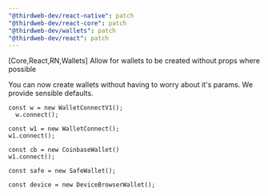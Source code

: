 ```yaml
---
"@thirdweb-dev/react-native": patch
"@thirdweb-dev/react-core": patch
"@thirdweb-dev/wallets": patch
"@thirdweb-dev/react": patch
---
```


[Core,React,RN,Wallets] Allow for wallets to be created without props where possible

You can now create wallets without having to worry about it's params. We provide sensible defaults.

```
const w = new WalletConnectV1();
  w.connect();

const w1 = new WalletConnect();
w1.connect();

const cb = new CoinbaseWallet()
w1.connect();

const safe = new SafeWallet();

const device = new DeviceBrowserWallet();
```
